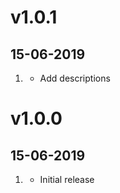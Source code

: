 # v1.0.1
##  15-06-2019

1. [](#new)
    * Add descriptions

# v1.0.0
##  15-06-2019

1. [](#new)
    * Initial release

